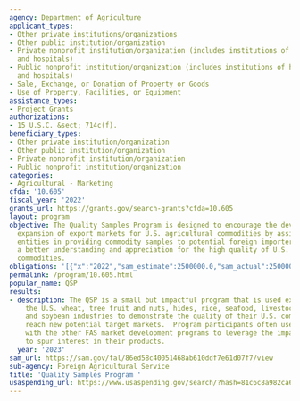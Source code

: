 ```yaml
---
agency: Department of Agriculture
applicant_types:
- Other private institutions/organizations
- Other public institution/organization
- Private nonprofit institution/organization (includes institutions of higher education
  and hospitals)
- Public nonprofit institution/organization (includes institutions of higher education
  and hospitals)
- Sale, Exchange, or Donation of Property or Goods
- Use of Property, Facilities, or Equipment
assistance_types:
- Project Grants
authorizations:
- 15 U.S.C. &sect; 714c(f).
beneficiary_types:
- Other private institution/organization
- Other public institution/organization
- Private nonprofit institution/organization
- Public nonprofit institution/organization
categories:
- Agricultural - Marketing
cfda: '10.605'
fiscal_year: '2022'
grants_url: https://grants.gov/search-grants?cfda=10.605
layout: program
objective: The Quality Samples Program is designed to encourage the development and
  expansion of export markets for U.S. agricultural commodities by assisting U.S.
  entities in providing commodity samples to potential foreign importers to promote
  a better understanding and appreciation for the high quality of U.S. agricultural
  commodities.
obligations: '[{"x":"2022","sam_estimate":2500000.0,"sam_actual":2500000.0,"usa_spending_actual":1122936.7399999998},{"x":"2023","sam_estimate":2500000.0,"sam_actual":0.0,"usa_spending_actual":563362.41},{"x":"2024","sam_estimate":2500000.0,"sam_actual":0.0,"usa_spending_actual":5020.0}]'
permalink: /program/10.605.html
popular_name: QSP
results:
- description: The QSP is a small but impactful program that is used extensively by
    the U.S. wheat, tree fruit and nuts, hides, rice, seafood, livestock genetics,
    and soybean industries to demonstrate the quality of their U.S. commodities and
    reach new potential target markets.  Program participants often use QSP in conjunction
    with the other FAS market development programs to leverage the impact of the samples
    to spur interest in their products.
  year: '2023'
sam_url: https://sam.gov/fal/86ed58c40051468ab610ddf7e61d07f7/view
sub-agency: Foreign Agricultural Service
title: 'Quality Samples Program '
usaspending_url: https://www.usaspending.gov/search/?hash=81c6c8a982ca68bc62bc760d672110a0
---
```

